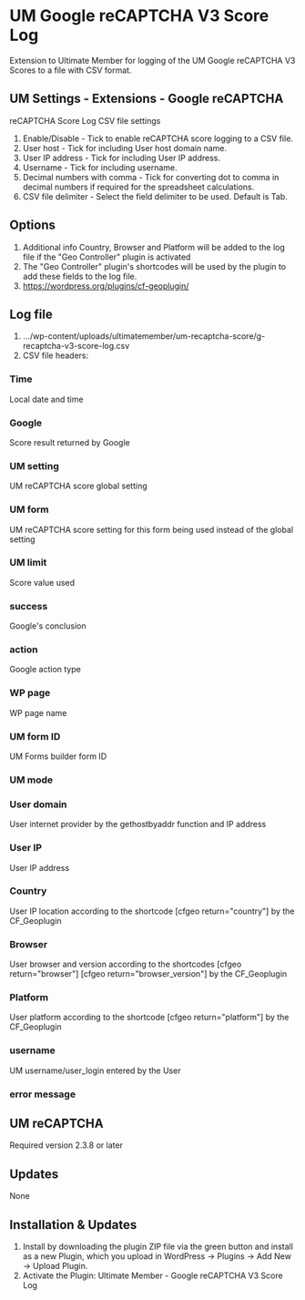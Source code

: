 # UM Google reCAPTCHA V3 Score Log
Extension to Ultimate Member for logging of the UM Google reCAPTCHA V3 Scores to a file with CSV format.

## UM Settings - Extensions - Google reCAPTCHA
reCAPTCHA Score Log CSV file settings
1. Enable/Disable - Tick to enable reCAPTCHA score logging to a CSV file.
2. User host - Tick for including User host domain name.
3. User IP address - Tick for including User IP address.
4. Username - Tick for including username.
5. Decimal numbers with comma - Tick for converting dot to comma in decimal numbers if required for the spreadsheet calculations.
6. CSV file delimiter - Select the field delimiter to be used. Default is Tab.

## Options
1. Additional info Country, Browser and Platform will be added to the log file if the "Geo Controller" plugin is activated
2. The "Geo Controller" plugin's shortcodes will be used by the plugin to add these fields to the log file.
3. https://wordpress.org/plugins/cf-geoplugin/

## Log file
1. .../wp-content/uploads/ultimatemember/um-recaptcha-score/g-recaptcha-v3-score-log.csv
2. CSV file headers:

### Time
Local date and time

### Google
Score result returned by Google

### UM setting
UM reCAPTCHA score global setting

### UM form
UM reCAPTCHA score setting for this form being used instead of the global setting

### UM limit
Score value used

### success
Google's conclusion 

### action
Google action type

### WP page  
WP page name

### UM form ID
UM Forms builder form ID

### UM mode 

### User domain
User internet provider by the gethostbyaddr function and IP address

### User IP
User IP address

### Country
User IP location according to the shortcode [cfgeo return="country"] by the CF_Geoplugin 

### Browser
User browser and version according to the shortcodes [cfgeo return="browser"] [cfgeo return="browser_version"] by the CF_Geoplugin

### Platform
User platform according to the shortcode [cfgeo return="platform"] by the CF_Geoplugin

### username
UM username/user_login entered by the User

### error message

## UM reCAPTCHA
Required version 2.3.8 or later

## Updates
None

## Installation & Updates
1. Install by downloading the plugin ZIP file via the green button and install as a new Plugin, which you upload in WordPress -> Plugins -> Add New -> Upload Plugin.
2. Activate the Plugin: Ultimate Member - Google reCAPTCHA V3 Score Log
